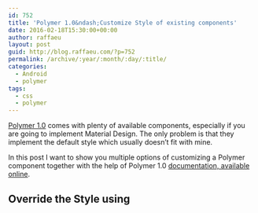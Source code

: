 ```yaml
---
id: 752
title: 'Polymer 1.0&ndash;Customize Style of existing components'
date: 2016-02-18T15:30:00+00:00
author: raffaeu
layout: post
guid: http://blog.raffaeu.com/?p=752
permalink: /archive/:year/:month/:day/:title/
categories:
  - Android
  - polymer
tags:
  - css
  - polymer
---
```

<a href="https://www.polymer-project.org/1.0/" target="_blank">Polymer 1.0</a> comes with plenty of available components, especially if you are going to implement Material Design. The only problem is that they implement the default style which usually doesn’t fit with mine.

In this post I want to show you multiple options of customizing a Polymer component together with the help of Polymer 1.0 <a href="https://elements.polymer-project.org/" target="_blank">documentation, available online</a>.

## Override the Style using <style>

Let’s start by preparing a Polymer project, <a href="http://blog.raffaeu.com/archive/2016/02/17/get-started-with-polymer-1-0-and-webstorm-11.aspx" target="_blank">like explained in my previous tutorial</a>, and we add a simple Toolbar with two icons:

[<img title="image" style="border-left-width: 0px; border-right-width: 0px; background-image: none; border-bottom-width: 0px; padding-top: 0px; padding-left: 0px; display: inline; padding-right: 0px; border-top-width: 0px" border="0" alt="image" src="http://blog.raffaeu.com/wp-content/uploads/2016/02/image_thumb-7.png" width="370" height="103" />](http://blog.raffaeu.com/wp-content/uploads/2016/02/image-7.png)

And this is my markup to import and create a Toolbar with two paper-icon-buttons:

<pre>&lt;!-- Toolbar element --&gt;
&lt;link href="bower_components/paper-icon-button/paper-icon-button.html" rel="import"&gt;
&lt;link href="bower_components/iron-icons/iron-icons.html" rel="import"&gt;
&lt;link href="bower_components/paper-toolbar/paper-toolbar.html" rel="import"&gt;

&lt;!-- Toolbar --&gt;<br />&lt;paper-toolbar&gt;&nbsp;&nbsp;&nbsp; &lt;paper-icon-button icon="menu"&gt;&lt;/paper-icon-button&gt;&nbsp;&nbsp;&nbsp; &lt;div class="title"&gt;My Toolbar&lt;/div&gt;&nbsp;&nbsp;&nbsp; &lt;paper-icon-button icon="search"&gt;&lt;/paper-icon-button&gt;
&lt;/paper-toolbar&gt;</pre>

Now, if I want to modify the background color of the Toolbar, first, I need to head to <a href="https://elements.polymer-project.org/elements/paper-toolbar#Styling" target="_blank">the paper-toolbar documentation here</a> and find out how I can do that.  
The CSS property that we want to override in our case is called <font face="Courier New">–paper-toolbar-background</font>.

Inside the HEAD tag of your page, you can create a new <style> tag and override the style **globally** by using the selector <font face="Courier New">:root</font>, like this example:

<pre>&lt;head&gt;<br /><br />    &lt;!-- Override globally --&gt;<br />    &lt;style is="custom-style"&gt;<br />        :root{<br />            --paper-toolbar-background: #FF6D00;<br />        }<br />    &lt;/style&gt;<br />&lt;/head&gt;</pre>

[<img title="image" style="border-left-width: 0px; border-right-width: 0px; background-image: none; border-bottom-width: 0px; padding-top: 0px; padding-left: 0px; display: inline; padding-right: 0px; border-top-width: 0px" border="0" alt="image" src="http://blog.raffaeu.com/wp-content/uploads/2016/02/image_thumb-8.png" width="370" height="103" />](http://blog.raffaeu.com/wp-content/uploads/2016/02/image-8.png)

It is important to use the attribute **is=”custom-style”** which will inform Polymer that your style is going to override the normal Polymer CSS. Also, the tag style **must** be inside the <HEAD> tag otherwise it won’t work because it will be loaded too late by polymer.

Now, let’s say that this is too invasive for you and you want to override the toolbar background only for a specific scenario, for example, only for a certain webpage. We know that for the specific webpage the toolbar must be pink, so we can identify the toolbar id with a “pink” name:

<pre>&lt;style is="custom-style"&gt;<br />:root{<br />--paper-toolbar-background: #FF6D00;<br />}<br /><br />#pink-toolbar{<br />--paper-toolbar-background: #E91E63;<br />}<br />&lt;/style&gt;
&lt;!-- Toolbar --&gt;
&lt;paper-toolbar id="pink-toolbar"&gt;</pre>

With this statement you are going to have all toolbars in your project with a background color equals to <font face="Courier New">#FF6D00</font> except the one with id equals to **pink-toolbar** which will have a background color equals to <font face="Courier New">#e91e63</font>.

[<img title="image" style="border-left-width: 0px; border-right-width: 0px; background-image: none; border-bottom-width: 0px; padding-top: 0px; padding-left: 0px; display: inline; padding-right: 0px; border-top-width: 0px" border="0" alt="image" src="http://blog.raffaeu.com/wp-content/uploads/2016/02/image_thumb-9.png" width="370" height="105" />](http://blog.raffaeu.com/wp-content/uploads/2016/02/image-9.png)

## Create a custom style component

Now, the best feature of Polymer is the capability of loading _components_, it is really helpful. Think about this, you have deployed an application which should be capable to load custom _themes_ based on the user logged in, so what about having a custom CSS component which will override all your UX settings? Well with Polymer 1.0 this is possible and is quite straight forward.

First of all, we need to create a custom component which we will call “raf-theme” as following:

[<img title="image" style="border-left-width: 0px; border-right-width: 0px; background-image: none; border-bottom-width: 0px; padding-top: 0px; padding-left: 0px; display: inline; padding-right: 0px; border-top-width: 0px" border="0" alt="image" src="http://blog.raffaeu.com/wp-content/uploads/2016/02/image_thumb-10.png" width="220" height="104" />](http://blog.raffaeu.com/wp-content/uploads/2016/02/image-10.png)

Then I am going to declare my DOM inside the page “raf-theme.html” as following:

<pre>&lt;dom-module id="raf-theme"&gt;<br />    &lt;template&gt;<br />        &lt;style&gt;<br />            :root{<br />                --paper-toolbar-background: #FF6600;<br />            }<br />        &lt;/style&gt;<br />    &lt;/template&gt;<br />    &lt;script&gt;<br />        Polymer({<br />            is: "raf-theme"<br />        });<br />    &lt;/script&gt;<br />&lt;/dom-module&gt;</pre>

And now I can just use my custom theme as a normal Polymer component in the following way:

<pre>&lt;head&gt;<br />    &lt;!-- import the style --&gt;<br />    &lt;link href="bower_components/raf-theme/raf-theme.html" rel="import"&gt;<br /><br />    &lt;!-- use it --&gt;<br />    &lt;style is="custom-style" include="raf-theme"&gt;&lt;/style&gt;<br />&lt;/head&gt;</pre>

In my own opinion, the best way is to have multiple dom-element into your “theme” component, one per each part of the UX. For example inside raf-theme I have the following elements:

  * raf-toolbar-theme
  * raf-drawer-theme
  * raf-form-theme

and so on and I declare each theme only when I need it, plus everything is modularize so for me it’s easier to find a specific CSS property of a specific component and override it.